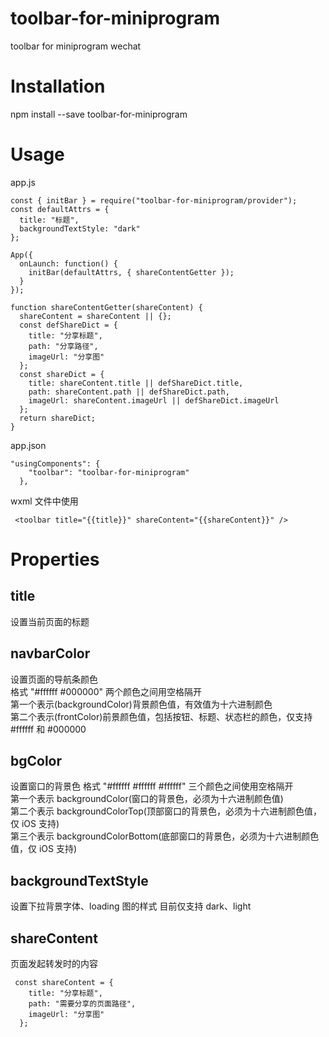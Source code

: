 # toolbar-for-miniprogram

toolbar for miniprogram wechat

# Installation

npm install --save toolbar-for-miniprogram

# Usage

app.js

```
const { initBar } = require("toolbar-for-miniprogram/provider");
const defaultAttrs = {
  title: "标题",
  backgroundTextStyle: "dark"
};

App({
  onLaunch: function() {
    initBar(defaultAttrs, { shareContentGetter });
  }
});

function shareContentGetter(shareContent) {
  shareContent = shareContent || {};
  const defShareDict = {
    title: "分享标题",
    path: "分享路径",
    imageUrl: "分享图"
  };
  const shareDict = {
    title: shareContent.title || defShareDict.title,
    path: shareContent.path || defShareDict.path,
    imageUrl: shareContent.imageUrl || defShareDict.imageUrl
  };
  return shareDict;
}
```

app.json

```
"usingComponents": {
    "toolbar": "toolbar-for-miniprogram"
  },
```

wxml 文件中使用

```
 <toolbar title="{{title}}" shareContent="{{shareContent}}" />

```

# Properties

## title

设置当前页面的标题

## navbarColor

设置页面的导航条颜色  
格式 "#ffffff #000000" 两个颜色之间用空格隔开  
第一个表示(backgroundColor)背景颜色值，有效值为十六进制颜色  
第二个表示(frontColor)前景颜色值，包括按钮、标题、状态栏的颜色，仅支持 #ffffff 和 #000000

## bgColor

设置窗口的背景色
格式 "#ffffff #ffffff #ffffff" 三个颜色之间使用空格隔开  
第一个表示 backgroundColor(窗口的背景色，必须为十六进制颜色值)  
第二个表示 backgroundColorTop(顶部窗口的背景色，必须为十六进制颜色值，仅 iOS 支持)  
第三个表示 backgroundColorBottom(底部窗口的背景色，必须为十六进制颜色值，仅 iOS 支持)

## backgroundTextStyle

设置下拉背景字体、loading 图的样式 目前仅支持 dark、light

## shareContent

页面发起转发时的内容

```
 const shareContent = {
    title: "分享标题",
    path: "需要分享的页面路径",
    imageUrl: "分享图"
  };
```
